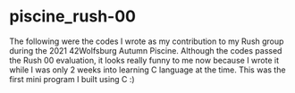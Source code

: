 # piscine_rush-00
The following were the codes I wrote as my contribution to my Rush group during the 2021 42Wolfsburg Autumn Piscine. Although the codes passed the Rush 00 evaluation, it looks really funny to me now because I wrote it while I was only 2 weeks into learning C language at the time. This was the first mini program I built using C :)
